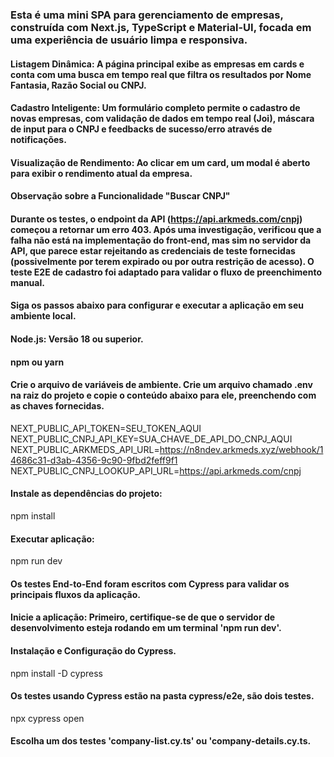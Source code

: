 ### Esta é uma mini SPA para gerenciamento de empresas, construída com Next.js, TypeScript e Material-UI, focada em uma experiência de usuário limpa e responsiva.

#### Listagem Dinâmica: A página principal exibe as empresas em cards e conta com uma busca em tempo real que filtra os resultados por Nome Fantasia, Razão Social ou CNPJ.

#### Cadastro Inteligente: Um formulário completo permite o cadastro de novas empresas, com validação de dados em tempo real (Joi), máscara de input para o CNPJ e feedbacks de sucesso/erro através de notificações.

#### Visualização de Rendimento: Ao clicar em um card, um modal é aberto para exibir o rendimento atual da empresa.


#### Observação sobre a Funcionalidade "Buscar CNPJ"
#### Durante os testes, o endpoint da API (https://api.arkmeds.com/cnpj) começou a retornar um erro 403. Após uma investigação, verificou que a falha não está na implementação do front-end, mas sim no servidor da API, que parece estar rejeitando as credenciais de teste fornecidas (possivelmente por terem expirado ou por outra restrição de acesso). O teste E2E de cadastro foi adaptado para validar o fluxo de preenchimento manual.


#### Siga os passos abaixo para configurar e executar a aplicação em seu ambiente local.

#### Node.js: Versão 18 ou superior.
#### npm ou yarn

#### Crie o arquivo de variáveis de ambiente. Crie um arquivo chamado .env na raiz do projeto e copie o conteúdo abaixo para ele, preenchendo com as chaves fornecidas.

NEXT_PUBLIC_API_TOKEN=SEU_TOKEN_AQUI
NEXT_PUBLIC_CNPJ_API_KEY=SUA_CHAVE_DE_API_DO_CNPJ_AQUI
NEXT_PUBLIC_ARKMEDS_API_URL=https://n8ndev.arkmeds.xyz/webhook/14686c31-d3ab-4356-9c90-9fbd2feff9f1
NEXT_PUBLIC_CNPJ_LOOKUP_API_URL=https://api.arkmeds.com/cnpj

#### Instale as dependências do projeto:
npm install

#### Executar aplicação:
npm run dev


#### Os testes End-to-End foram escritos com Cypress para validar os principais fluxos da aplicação.

#### Inicie a aplicação: Primeiro, certifique-se de que o servidor de desenvolvimento esteja rodando em um terminal 'npm run dev'.

#### Instalação e Configuração do Cypress.
npm install -D cypress

#### Os testes usando Cypress estão na pasta cypress/e2e, são dois testes.
npx cypress open

#### Escolha um dos testes 'company-list.cy.ts' ou 'company-details.cy.ts.

